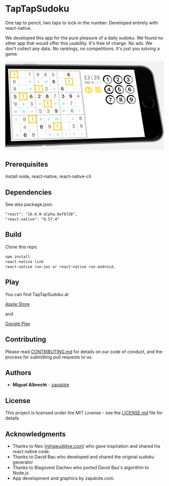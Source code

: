 # TapTapSudoku

One tap to pencil, two taps to lock-in the number.
Developed entirely with react-native.

We developed this app for the pure pleasure of a daily sudoku.
We found no other app that would offer this usability.
It's free of charge. No ads. We don't collect any data.
No rankings, no competitions. It's just you solving a game.

![](./assets/mockup-3d-for-app-store.jpg)

## Prerequisites

Install node, react-native, react-native-cli

## Dependencies

See also package.json.
```
"react": "16.6.0-alpha.8af6728",
"react-native": "0.57.4"
```

## Build

Clone this repo.
```
npm install
react-native link
react-native run-ios or react-native run-android.
```

## Play

You can find TapTapSudoku at

[Apple Store](https://itunes.apple.com/us/app/taptapsudoku/id1320628951?mt=8)

and

[Google Play](https://play.google.com/store/apps/details?id=com.zapalote.taptapsudoku)

## Contributing

Please read [CONTRIBUTING.md](https://gist.github.com/PurpleBooth/b24679402957c63ec426) for details on our code of conduct, and the process for submitting pull requests to us.

## Authors

* **Miguel Albrecht** - [zapalote](https://zapalote.com/TapTapSudoku/)

## License

This project is licensed under the MIT License - see the [LICENSE.md](LICENSE.md) file for details

## Acknowledgments

* Thanks to Neo (nihgwu@live.com) who gave inspiration and shared his react native code.
* Thanks to David Bau who developed and shared the original sudoku generator
* Thanks to Blagovest Dachev who ported David Bau's algorithm to Node.js
* App development and graphics by zapalote.com.

